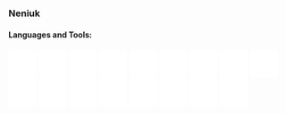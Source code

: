 ### Neniuk

#### Languages and Tools:

<!-- ![Python](./images/python.svg)
![JavaScript](./images/javascript.svg)
![Java](./images/openjdk.svg)
![Golang](./images/go.svg)
![Dart](./images/dart.svg)
![HTML5](./images/html5.svg)
![CSS3](./images/css3.svg)
![VB](./images/visualbasic.svg)

![Nodejs](./images/nodedotjs.svg)
![Express](./images/express.svg)
![React](./images/react.svg)
![Bootstrap](./images/bootstrap.svg)
![Flutter](./images/flutter.svg)

![PostgreSQL](./images/postgresql.svg)
![MongoDB](./images/mongodb.svg)

![Git](./images/git.svg)
![Docker](./images/docker.svg) -->

<!--
Change the images to html tags to make them work on github.
-->
<!-- <img src="./images/python.svg" alt="Python" width="50" height="50">
<img src="./images/javascript.svg" alt="JavaScript" width="50" height="50">
<img src="./images/openjdk.svg" alt="Java" width="50" height="50">
<img src="./images/go.svg" alt="Golang" width="50" height="50">
<img src="./images/dart.svg" alt="Dart" width="50" height="50">
<img src="./images/html5.svg" alt="HTML5" width="50" height="50">
<img src="./images/css3.svg" alt="CSS3" width="50" height="50">
<img src="./images/visualbasic.svg" alt="VB" width="50" height="50">

<img src="./images/nodedotjs.svg" alt="Nodejs" width="50" height="50">
<img src="./images/express.svg" alt="Express" width="50" height="50">
<img src="./images/react.svg" alt="React" width="50" height="50">
<img src="./images/bootstrap.svg" alt="Bootstrap" width="50" height="50">
<img src="./images/flutter.svg" alt="Flutter" width="50" height="50">

<img src="./images/postgresql.svg" alt="PostgreSQL" width="50" height="50">
<img src="./images/mongodb.svg" alt="MongoDB" width="50" height="50">

<img src="./images/git.svg" alt="Git" width="50" height="50">
<img src="./images/docker.svg" alt="Docker" width="50" height="50"> -->

<!--
Display the images in a row.
-->

<p float="left">
    <img src="./images/python.svg" alt="Python" width="50" height="50">
    <img src="./images/javascript.svg" alt="JavaScript" width="50" height="50">
    <img src="./images/openjdk.svg" alt="Java" width="50" height="50">
    <img src="./images/go.svg" alt="Golang" width="50" height="50">
    <img src="./images/dart.svg" alt="Dart" width="50" height="50">
    <img src="./images/html5.svg" alt="HTML5" width="50" height="50">
    <img src="./images/css3.svg" alt="CSS3" width="50" height="50">
    <img src="./images/visualbasic.svg" alt="VB" width="50" height="50">
    <img src="./images/nodedotjs.svg" alt="Nodejs" width="50" height="50">
    <img src="./images/express.svg" alt="Express" width="50" height="50">
    <img src="./images/react.svg" alt="React" width="50" height="50">
    <img src="./images/bootstrap.svg" alt="Bootstrap" width="50" height="50">
    <img src="./images/flutter.svg" alt="Flutter" width="50" height="50">
    <img src="./images/postgresql.svg" alt="PostgreSQL" width="50" height="50">
    <img src="./images/mongodb.svg" alt="MongoDB" width="50" height="50">
    <img src="./images/git.svg" alt="Git" width="50" height="50">
    <img src="./images/docker.svg" alt="Docker" width="50" height="50">
</p>

<!--
Make the images white.
-->
